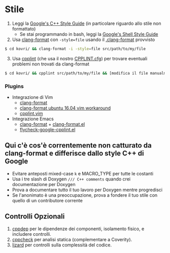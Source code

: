 # Stile
1. Leggi la [Google's C++ Style Guide](https://google.github.io/styleguide/cppguide.html) (in particolare riguardo allo stile non formattato)
   - Se stai programmando in bash, leggi la [Google's Shell Style Guide](https://github.com/google/styleguide/blob/gh-pages/shell.xml)
2. Usa [clang-format](http://llvm.org/releases/3.8.0/tools/clang/docs/ClangFormat.html) con ```-style=file``` usando il [.clang-format](https://github.com/monero-project/kovri/blob/master/.clang-format) provvisto
```bash
$ cd kovri/ && clang-format -i -style=file src/path/to/my/file
```
3. Usa [cpplint](https://pypi.python.org/pypi/cpplint/) (che usa il nostro [CPPLINT.cfg](https://github.com/monero-project/kovri/blob/master/CPPLINT.cfg)) per trovare eventuali problemi non trovati da clang-format
```bash
$ cd kovri/ && cpplint src/path/to/my/file && [modifica il file manualmente per applicare le modifiche]
```

### Plugins

- Integrazione di Vim
  - [clang-format](http://clang.llvm.org/docs/ClangFormat.html#vim-integration)
  - [clang-format ubuntu 16.04 vim workaround](http://stackoverflow.com/questions/39490082/clang-format-not-working-under-gvim)
  - [cpplint.vim](https://github.com/vim-syntastic/syntastic/blob/master/syntax_checkers/cpp/cpplint.vim)
- Integrazione Emacs
  - [clang-format](http://clang.llvm.org/docs/ClangFormat.html#emacs-integration) + [clang-format.el](https://llvm.org/svn/llvm-project/cfe/trunk/tools/clang-format/clang-format.el)
  - [flycheck-google-cpplint.el](https://github.com/flycheck/flycheck-google-cpplint)

## Qui c'è cos'è correntemente non catturato da clang-format e differisce dallo style C++ di Google

- Evitare anteposti mixed-case ```k``` e MACRO_TYPE per tutte le costanti
- Usa i tre slash di Doxygen ```/// C++ comments``` quando crei documentazione per Doxygen
- Prova a documentare tutto il tuo lavoro per Doxygen mentre progredisci
- Se l'anonimato è una preoccupazione, prova a fondere il tuo stile con quello di un contributore corrente

## Controlli Opzionali
1. [cppdep](https://github.com/rakhimov/cppdep)
   per le dipendenze dei componenti, isolamento fisico, e includere controlli.
2. [cppcheck](https://github.com/danmar/cppcheck/) per analisi statica
   (complementare a Coverity).
3. [lizard](https://github.com/terryyin/lizard) per controlli sulla complessità del codice.
